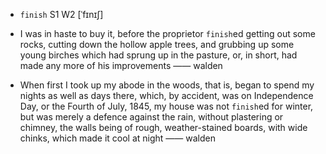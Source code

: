 - `finish` S1 W2 [ˈfɪnɪʃ]



-  I was in haste to buy it, before the proprietor `finish`ed getting out some rocks, cutting down the hollow apple trees, and grubbing up some young birches which had sprung up in the pasture, or, in short, had made any more of his improvements —— walden

- When first I took up my abode in the woods, that is, began to spend my nights as well as days there, which, by accident, was on Independence Day, or the Fourth of July, 1845, my house was not `finish`ed for winter, but was merely a defence against the rain, without plastering or chimney, the walls being of rough, weather-stained boards, with wide chinks, which made it cool at night —— walden
